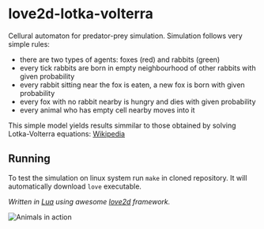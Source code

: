 # love2d-lotka-volterra
Cellural automaton for predator-prey simulation.
Simulation follows very simple rules:
  * there are two types of agents: foxes (red) and rabbits (green)
  * every tick rabbits are born in empty neighbourhood of other rabbits with given probability
  * every rabbit sitting near the fox is eaten, a new fox is born with given probability
  * every fox with no rabbit nearby is hungry and dies with given probability
  * every animal who has empty cell nearby moves into it
  
This simple model yields results simmilar to those obtained by solving Lotka-Volterra equations:
[Wikipedia](https://en.wikipedia.org/wiki/Lotka%E2%80%93Volterra_equations)

## Running
To test the simulation on linux system run `make` in cloned repository.
It will automatically download `love` executable.

*Written in [Lua](https://www.lua.org/) using awesome [love2d](https://love2d.org/) framework.*

![Animals in action](lotka-volterra-animation.gif)
